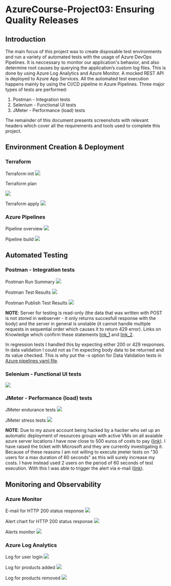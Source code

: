 # AzureCourse-Project03: Ensuring Quality Releases

## Introduction

The main focus of this project was to create disposable test environments and run a variety of automated tests with the usage of Azure DevOps Pipelines. It is neccessary to monitor our application's behavior, and also determine root causes by querying the application’s custom log files. This is done by using Azure Log Analytics and Azure Monitor.
A mocked REST API is deployed to Azure App Services. All the automated test execution happens mainly by using the CI/CD pipeline in Azure Pipelines.
Three major types of tests are performed:

1. Postman - Integration tests
2. Selenium - Functional UI tests
3. JMeter - Performance (load) tests

The remainder of this document presents screenshots with relevant headers which cover all the requirements and tools used to complete this project.
## Environment Creation & Deployment

### Terraform

Terraform init
![](https://github.com/Marko-Buda/AzureCourse-Project03/blob/master/screenshots/terraform_init.JPG)


Terraform plan

![](https://github.com/Marko-Buda/AzureCourse-Project03/blob/master/screenshots/terraform_plan.JPG)


Terraform apply
![](https://github.com/Marko-Buda/AzureCourse-Project03/blob/master/screenshots/terraform_apply.JPG)

### Azure Pipelines

Pipeline overview
![](https://github.com/Marko-Buda/AzureCourse-Project03/blob/master/screenshots/pipeline_summary.JPG)

Pipeline build
![](https://github.com/Marko-Buda/AzureCourse-Project03/blob/master/screenshots/pipeline_build.JPG)


## Automated Testing

### Postman - Integration tests

Postman Run Summary
![](https://github.com/Marko-Buda/AzureCourse-Project03/blob/master/screenshots/postman_tests_run_summary.JPG)

Postman Test Results
![](https://github.com/Marko-Buda/AzureCourse-Project03/blob/master/screenshots/postman_tests_results.JPG)

Postman Publish Test Results
![](https://github.com/Marko-Buda/AzureCourse-Project03/blob/master/screenshots/postman_publish_tests.JPG)

**NOTE**: Server for testing is read-only (the data that was written with POST is not stored in webserver - it only returns succesfull response with the body) and the server in general is unstable (it cannot handle multiple requests in sequential order which causes it to return 429 error).
Links on Knowledge which confirm these statements [link_1](https://knowledge.udacity.com/questions/398515) and [link_2](https://knowledge.udacity.com/questions/636454).

In regression tests I handled this by expecting either 200 or 429 responses. In data validation I could not as I'm expecting body data to be returned and its value checked. This is why put the -x option for Data Validation tests in [Azure pipelines yaml file](https://github.com/Marko-Buda/AzureCourse-Project03/blob/master/azure-pipelines.yaml#L78).

### Selenium - Functional UI tests

![](https://github.com/Marko-Buda/AzureCourse-Project03/blob/master/screenshots/selenium_ui_tests.JPG)

### JMeter - Performance (load) tests

JMeter endurance tests
![](https://github.com/Marko-Buda/AzureCourse-Project03/blob/master/screenshots/jmeter_endurance_tests.JPG)

JMeter stress tests
![](https://github.com/Marko-Buda/AzureCourse-Project03/blob/master/screenshots/jmeter_stress_tests.JPG)

**NOTE**: Due to my azure account being hacked by a hacker who set up an automatic deployment of resources groups with active VMs on all avaiable azure server locations I have now close to 500 euros of costs to pay ([link](https://github.com/Marko-Buda/AzureCourse-Project03/blob/master/screenshots/hacker_issue.JPG)). I have raised the ticket with Microsoft and they are currently investigating it. Because of these reasons I am not willing to execute jmeter tests on "30 users for a max duration of 60 seconds" as this will surely increase my costs. I have instead used 2 users on the period of 60 seconds of test execution. With this I was able to trigger the alert via e-mail ([link](https://github.com/Marko-Buda/AzureCourse-Project03/blob/master/screenshots/email_alert.JPG)).

## Monitoring and Observability

### Azure Monitor

E-mail for HTTP 200 status response
![](https://github.com/Marko-Buda/AzureCourse-Project03/blob/master/screenshots/email_alert.JPG)

Alert chart for HTTP 200 status response
![](https://github.com/Marko-Buda/AzureCourse-Project03/blob/master/screenshots/monitor_alert_chart.JPG)

Alerts monitor
![](https://github.com/Marko-Buda/AzureCourse-Project03/blob/master/screenshots/monitor_alert.JPG)

### Azure Log Analytics

Log for user login
![](https://github.com/Marko-Buda/AzureCourse-Project03/blob/master/screenshots/log_analytics_user_login.JPG)

Log for products added
![](https://github.com/Marko-Buda/AzureCourse-Project03/blob/master/screenshots/log_analytics_products_added.JPG)

Log for products removed
![](https://github.com/Marko-Buda/AzureCourse-Project03/blob/master/screenshots/log_analytics_products_removed.JPG)
